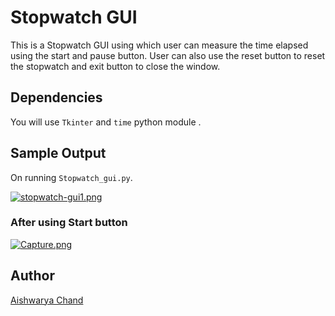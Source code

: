 # Stopwatch GUI

This is a Stopwatch GUI using which user can measure the time elapsed using the start and pause button. User can also use the reset button to reset the stopwatch and exit button to close the window.

## Dependencies

You will use `Tkinter` and `time` python module .

## Sample Output

On running `Stopwatch_gui.py`.

[![stopwatch-gui1.png](https://i.postimg.cc/2yYGVSY0/stopwatch-gui1.png)](https://postimg.cc/1nWwdPfF)

### After using Start button

[![Capture.png](https://i.postimg.cc/76gbwzLD/Capture.png)](https://postimg.cc/S2xmGJ8t)

## Author

[Aishwarya Chand](https://github.com/aishwaryachand)
